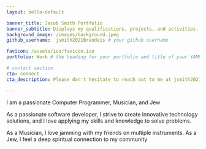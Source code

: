```yaml
---
layout: hello-default

banner_title: Jacob Smith Portfolio
banner_subtitle: Displays my qualifications, projects, and activities.
background_image: /images/background.jpeg
github_username:  jsmith2021Brandeis # your github username

favicon: /assets/ico/favicon.ico
portfolio: Work # the heading for your portfolio and title of your YAML file

# contact section
cta: connect 
cta_description: Please don't hesitate to reach out to me at jsmith2021[at]brandeis.edu

---
```

I am a passionate Computer Programmer, Musician, and Jew

As a passionate software developer, I strive to create innovative technology solutions, and I love applying my skills and knowledge to solve problems.

As a Musician, I love jamming with my friends on multiple instruments. As a Jew, I feel a deep spiritual connection to my community
